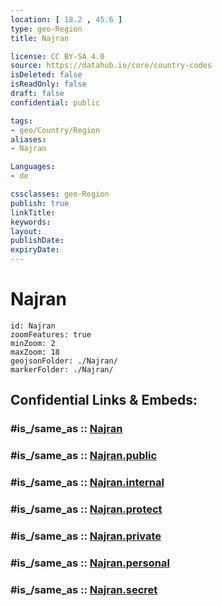 ```yaml
---
location: [ 18.2 , 45.6 ] 
type: geo-Region
title: Najran

license: CC BY-SA 4.0
source: https://datahub.io/core/country-codes
isDeleted: false
isReadOnly: false
draft: false
confidential: public

tags:
- geo/Country/Region
aliases:
- Najran

Languages:
- de

cssclasses: geo-Region
publish: true
linkTitle: 
keywords: 
layout: 
publishDate: 
expiryDate: 
---
```


# Najran

```leaflet
id: Najran
zoomFeatures: true 
minZoom: 2 
maxZoom: 18
geojsonFolder: ./Najran/
markerFolder: ./Najran/
```


## Confidential Links & Embeds: 

### #is_/same_as :: [Najran](/_Standards/Earth/Continent/Asia/Asia~West/Saudi_Arabia/Regions~Saudi_Arabia/Najran.md) 

### #is_/same_as :: [Najran.public](/_public/Earth/Continent/Asia/Asia~West/Saudi_Arabia/Regions~Saudi_Arabia/Najran.public.md) 

### #is_/same_as :: [Najran.internal](/_internal/Earth/Continent/Asia/Asia~West/Saudi_Arabia/Regions~Saudi_Arabia/Najran.internal.md) 

### #is_/same_as :: [Najran.protect](/_protect/Earth/Continent/Asia/Asia~West/Saudi_Arabia/Regions~Saudi_Arabia/Najran.protect.md) 

### #is_/same_as :: [Najran.private](/_private/Earth/Continent/Asia/Asia~West/Saudi_Arabia/Regions~Saudi_Arabia/Najran.private.md) 

### #is_/same_as :: [Najran.personal](/_personal/Earth/Continent/Asia/Asia~West/Saudi_Arabia/Regions~Saudi_Arabia/Najran.personal.md) 

### #is_/same_as :: [Najran.secret](/_secret/Earth/Continent/Asia/Asia~West/Saudi_Arabia/Regions~Saudi_Arabia/Najran.secret.md)

